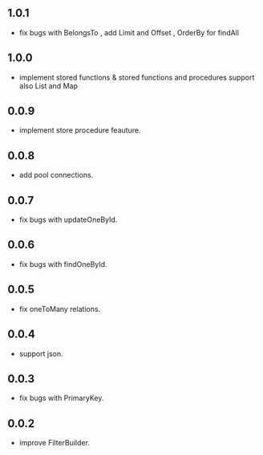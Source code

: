 ## 1.0.1

- fix bugs with BelongsTo , add Limit and Offset , OrderBy for findAll

## 1.0.0

- implement stored functions & stored functions and procedures support also List and Map

## 0.0.9

- implement store procedure feauture.

## 0.0.8

- add pool connections.

## 0.0.7

- fix bugs with updateOneById.

## 0.0.6

- fix bugs with findOneById.

## 0.0.5

- fix oneToMany relations.

## 0.0.4

- support json.

## 0.0.3

- fix bugs with PrimaryKey.

## 0.0.2

- improve FilterBuilder.
